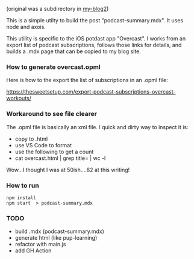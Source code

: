 (original was a subdirectory in [my-blog2](https://github.com/alpiepho/my-blog2))

This is a simple utilty to build the post "podcast-summary.mdx".  It uses node and axois.

This utility is specific to the iOS potdast app "Overcast".  I works from an export list
of podcast subscriptions, follows those links for details, and builds a .mdx page
that can be copied to my blog site.

### How to generate overcast.opml

Here is how to the export
the list of subscriptions in an .opml file:

https://thesweetsetup.com/export-podcast-subscriptions-overcast-workouts/


### Workaround to see file clearer

The .opml file is basically an xml file.  I quick and dirty way to inspect it is:

- copy to .html
- use VS Code to format
- use the following to get a count
- cat overcast.html | grep title= | wc -l

Wow...I thought I was at 50ish....82 at this writing!


### How to run

```
npm install
npm start  > podcast-summary.mdx
```
 
### TODO

- build .mdx (podcast-summary.mdx)
- generate html (like pup-learning)
- refactor with main.js
- add GH Action

